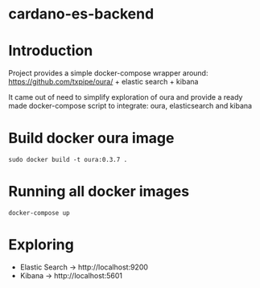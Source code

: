 # cardano-es-backend


# Introduction
Project provides a simple docker-compose wrapper around: https://github.com/txpipe/oura/  + elastic search + kibana

It came out of need to simplify exploration of oura and provide a ready made docker-compose script to integrate: oura, elasticsearch and kibana

# Build docker oura image
```
sudo docker build -t oura:0.3.7 .
```

# Running all docker images
```
docker-compose up
```

# Exploring
- Elastic Search -> http://localhost:9200
- Kibana -> http://localhost:5601
